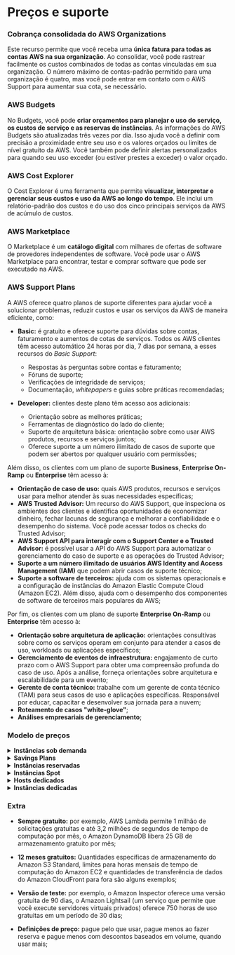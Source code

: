 # Preços e suporte

### Cobrança consolidada do AWS Organizations

Este recurso permite que você receba uma
**única fatura para todas as contas AWS na sua organização**. Ao consolidar,
você pode rastrear facilmente os custos combinados de todas as contas vinculadas
em sua organização. O número máximo de contas-padrão permitido para uma
organização é quatro, mas você pode entrar em contato com o AWS Support para
aumentar sua cota, se necessário.

### AWS Budgets

No Budgets, você pode
**criar orçamentos para planejar o uso do serviço, os custos de serviço e as reservas de instâncias**.
As informações do AWS Budgets são atualizadas três vezes por dia. Isso ajuda você
a definir com precisão a proximidade entre seu uso e os valores orçados ou
limites de nível gratuito da AWS. Você também pode definir alertas personalizados
para quando seu uso exceder (ou estiver prestes a exceder) o valor orçado.

### AWS Cost Explorer

O Cost Explorer é uma ferramenta que permite
**visualizar, interpretar e gerenciar seus custos e uso da AWS ao longo do tempo**.
Ele inclui um relatório-padrão dos custos e do uso dos cinco principais serviços
da AWS de acúmulo de custos.

### AWS Marketplace

O Marketplace é um **catálogo digital** com milhares de ofertas de software de
provedores independentes de software. Você pode usar o AWS Marketplace para
encontrar, testar e comprar software que pode ser executado na AWS.

### AWS Support Plans

A AWS oferece quatro planos de suporte diferentes para ajudar você a solucionar problemas, reduzir custos e usar os serviços da AWS de maneira eficiente, como:

- **Basic:** é gratuito e oferece suporte para dúvidas sobre contas, faturamento
  e aumentos de cotas de serviços. Todos os AWS clientes têm acesso automático 24 horas por dia, 7 dias por semana, a esses recursos do _Basic Support_:

  - Respostas às perguntas sobre contas e faturamento;
  - Fóruns de suporte;
  - Verificações de integridade de serviços;
  - Documentação, _whitepapers_ e guias sobre práticas recomendadas;

- **Developer:** clientes deste plano têm acesso aos adicionais:

  - Orientação sobre as melhores práticas;
  - Ferramentas de diagnóstico do lado do cliente;
  - Suporte de arquitetura básica: orientação sobre como usar AWS produtos,
    recursos e serviços juntos;
  - Oferece suporte a um número ilimitado de casos de suporte que podem ser
    abertos por qualquer usuário com permissões;

Além disso, os clientes com um plano de suporte **Business**,
**Enterprise On-Ramp** ou **Enterprise** têm acesso à:

- **Orientação de caso de uso:** quais AWS produtos, recursos e serviços usar
  para melhor atender às suas necessidades específicas;
- **AWS Trusted Advisor:** Um recurso do AWS Support, que inspeciona os ambientes
  dos clientes e identifica oportunidades de economizar dinheiro, fechar lacunas de
  segurança e melhorar a confiabilidade e o desempenho do sistema. Você pode
  acessar todos os checks do Trusted Advisor;
- **AWS Support API para interagir com o Support Center e o Trusted Advisor:** é
  possível usar a API do AWS Support para automatizar o gerenciamento do caso de
  suporte e as operações do Trusted Advisor;
- **Suporte a um número ilimitado de usuários AWS Identity and Access Management (IAM)**
  que podem abrir casos de suporte técnico;
- **Suporte a software de terceiros:** ajuda com os sistemas operacionais e a
  configuração de instâncias do Amazon Elastic Compute Cloud (Amazon EC2). Além
  disso, ajuda com o desempenho dos componentes de software de terceiros mais populares da AWS;

Por fim, os clientes com um plano de suporte **Enterprise On-Ramp** ou
**Enterprise** têm acesso à:

- **Orientação sobre arquitetura de aplicação:** orientações consultivas sobre
  como os serviços operam em conjunto para atender a casos de uso, workloads ou
  aplicações específicos;
- **Gerenciamento de eventos de infraestrutura:** engajamento de curto prazo com
  o AWS Support para obter uma compreensão profunda do caso de uso. Após a análise,
  forneça orientações sobre arquitetura e escalabilidade para um evento;
- **Gerente de conta técnico:** trabalhe com um gerente de conta técnico (TAM)
  para seus casos de uso e aplicações específicas. Responsável por educar, capacitar e desenvolver sua jornada para a nuvem;
- **Roteamento de casos "white-glove"**;
- **Análises empresariais de gerenciamento**;

### Modelo de preços

<details>
  <summary><b>Instâncias sob demanda</b></summary>
  <p>
    Você usa quando necessário. São ótimas para quando os 
    <b>recursos são incertos</b>, <b>início e fim flexíveis</b>, cargas de 
    trabalho de <b>curto prazo</b> e aplicações que 
    <b>não toleram interrupções</b>.
  </p>
</details>

<details>
  <summary><b>Savings Plans</b></summary>
  <p>
    Savings Plans da instância do EC2 reduzem os custos de computação,
    <b>comprometendo-se</b> com um gasto consistente por hora
    <b>por um período de 1 ou 3 anos</b>. Isso resulta em 
    <b>economia de até 72% em relação aos custos de instâncias sob demanda.</b>
    Qualquer uso do EC2 até o compromisso é cobrado de acordo com o preço de 
    Savings Plans com desconto. E qualquer uso do EC2 além do compromisso é 
    cobrado de acordo com os preços normais de instâncias sob demanda.
  </p>
</details>

<details>
  <summary><b>Instâncias reservadas</b></summary>
  <p>
    Elas são um desconto aplicado ao uso de instâncias sob demanda na conta AWS. 
    Além disso, você paga mesmo que as instâncias não estejam em execução. Elas 
    são ótimas <b>para aplicações com uso estável, de longo prazo</b>. Geralmente 
    <b>a AWS recomenda as Saving plans por serem mais em conta</b>.
  </p>
</details>

<details>
  <summary><b>Instâncias Spot</b></summary>
  <p>
    Elas são ideais para cargas de trabalho com horários de início
    e término flexíveis ou que <b>podem suportar interrupções</b>. As instâncias 
    spot aproveitam a capacidade de computação do EC2 não utilizada e oferecem
    <b>
      economia de custos de até 90%** sobre os preços das instâncias sob demanda
    </b>.
  </p>
</details>

<details>
  <summary><b>Hosts dedicados</b></summary>
  <p>
    Eles são <b>servidores físicos reservados</b> apenas para o cliente e é pago 
    para que esse host continue dedicado e não seja compartilhado com outros 
    clintes da AWS, ou seja, você <b>paga pelo host e não pelas instâncias</b>
    individuais em execução no host, tornando-se o <b>mais caro</b>. Além disso, 
    uma empresa pode usar as licenças já adquiridas de software por soquete, por
    núcleo ou por VM para manter a conformidade da licença.
  </p>
</details>

<details>
  <summary><b>Instâncias dedicadas</b></summary>
  <p>
    Elas são instâncias do Amazon EC2 que são executadas em uma VPC em 
    <b>hardware dedicado a um único cliente</b>. Suas instâncias dedicadas são 
    <b>isoladas fisicamente no nível de hardware de hospedagem de instâncias</b>
    que pertencem a outras contas da AWS.
  </p>
</details>

### Extra

- **Sempre gratuito:** por exemplo, AWS Lambda permite 1 milhão de solicitações
  gratuitas e até 3,2 milhões de segundos de tempo de computação por mês, o
  Amazon DynamoDB libera 25 GB de armazenamento gratuito por mês;

- **12 meses gratuitos:** Quantidades específicas de armazenamento do Amazon S3
  Standard, limites para horas mensais de tempo de computação do Amazon EC2 e
  quantidades de transferência de dados do Amazon CloudFront para fora são
  alguns exemplos;

- **Versão de teste:** por exemplo, o Amazon Inspector oferece uma versão
  gratuita de 90 dias, o Amazon Lightsail (um serviço que permite que você
  execute servidores virtuais privados) oferece 750 horas de uso gratuitas em um
  período de 30 dias;

- **Definições de preço:** pague pelo que usar, pague menos ao fazer reserva e
  pague menos com descontos baseados em volume, quando usar mais;
